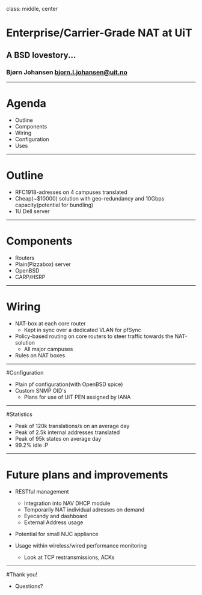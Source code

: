 class: middle, center
# Enterprise/Carrier-Grade NAT at UiT
## A BSD lovestory...
### Bjørn Johansen <bjorn.l.johansen@uit.no>
---

# Agenda
- Outline
- Components
- Wiring
- Configuration
- Uses

---

# Outline
- RFC1918-adresses on 4 campuses translated
- Cheap(~$10000) solution with geo-redundancy and 10Gbps capacity(potential for bundling)
- 1U Dell server

---

# Components
- Routers
- Plain(Pizzabox) server
- OpenBSD
- CARP/HSRP

---

# Wiring
- NAT-box at each core router
    - Kept in sync over a dedicated VLAN for pfSync
- Policy-based routing on core routers to steer traffic towards the NAT-solution
    - All major campuses
- Rules on NAT boxes

---

#Configuration
- Plain pf configuration(with OpenBSD spice)
- Custom SNMP OID's
    - Plans for use of UiT PEN assigned by IANA
---

#Statistics
- Peak of 120k translations/s on an average day
- Peak of 2.5k internal addresses translated
- Peak of 95k states on average day
- 99.2% idle :P
---

# Future plans and improvements
- RESTful management
    - Integration into NAV DHCP module
	- Temporarily NAT individual adresses on demand
    - Eyecandy and dashboard
    - External Address usage

- Potential for small NUC appliance
- Usage within wireless/wired performance monitoring
    - Look at TCP restransmissions, ACKs

---

#Thank you!
- Questions?
